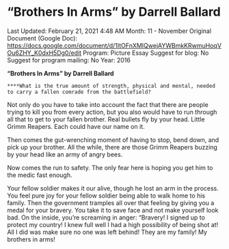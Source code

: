 # “Brothers In Arms” by Darrell Ballard

Last Updated: February 21, 2021 4:48 AM
Month: 11 - November
Original Document (Google Doc): https://docs.google.com/document/d/1ItOFnXMIQwejAYWBmkKRwmuHoqVOu6ZHY_K0dxH5Dg0/edit
Program: Picture Essay
Suggest for blog: No
Suggest for program mailing: No
Year: 2016

**“Brothers In Arms” by Darrell Ballard**

	****What is the true amount of strength, physical and mental, needed to carry a fallen comrade from the battlefield?

Not only do you have to take into account the fact that there are people trying to kill you from every action, but you also would have to run through all that to get to your fallen brother. Real bullets fly by your head. Little Grimm Reapers. Each could have our name on it.

Then comes the gut-wrenching moment of having to stop, bend down, and pick up your brother. All the while, there are those Grimm Reapers buzzing by your head like an army of angry bees.

Now comes the run to safety. The only fear here is hoping you get him to the medic fast enough.

Your fellow soldier makes it our alive, though he lost an arm in the process. You feel pure joy for your fellow soldier being able to walk home to his family. Then the government tramples all over that feeling by giving you a medal for your bravery. You take it to save face and not make yourself look bad. On the inside, you’re screaming in anger: “Bravery! I signed up to protect my country! I knew full well I had a high possibility of being shot at! All I did was make sure no one was left behind! They are my family! My brothers in arms!